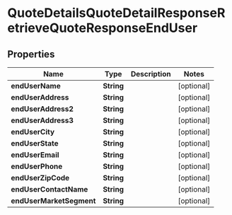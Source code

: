 

# QuoteDetailsQuoteDetailResponseRetrieveQuoteResponseEndUser


## Properties

| Name | Type | Description | Notes |
|------------ | ------------- | ------------- | -------------|
|**endUserName** | **String** |  |  [optional] |
|**endUserAddress** | **String** |  |  [optional] |
|**endUserAddress2** | **String** |  |  [optional] |
|**endUserAddress3** | **String** |  |  [optional] |
|**endUserCity** | **String** |  |  [optional] |
|**endUserState** | **String** |  |  [optional] |
|**endUserEmail** | **String** |  |  [optional] |
|**endUserPhone** | **String** |  |  [optional] |
|**endUserZipCode** | **String** |  |  [optional] |
|**endUserContactName** | **String** |  |  [optional] |
|**endUserMarketSegment** | **String** |  |  [optional] |




